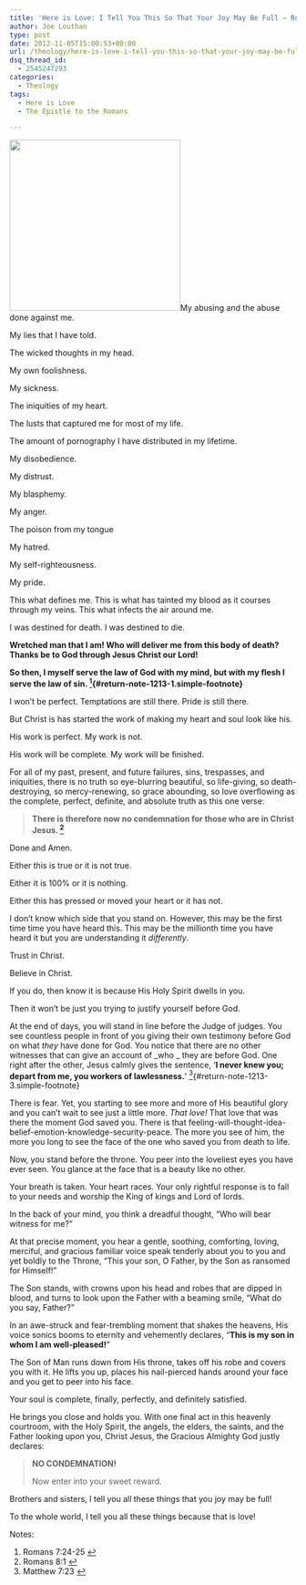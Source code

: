 ```yaml
---
title: 'Here is Love: I Tell You This So That Your Joy May Be Full – Romans 8:1'
author: Joe Louthan
type: post
date: 2012-11-05T15:00:53+00:00
url: /theology/here-is-love-i-tell-you-this-so-that-your-joy-may-be-full-romans-81/
dsq_thread_id:
  - 2545247293
categories:
  - Theology
tags:
  - Here is Love
  - The Epistle to the Romans

---
```

[<img class="alignright size-medium wp-image-1223" title="cross-backlit-x2" src="https://i0.wp.com/theologic.us/wp-content/uploads/2012/11/cross-backlit-x2.jpg?resize=300%2C300" alt="" width="300" height="300" srcset="https://i0.wp.com/theologic.us/wp-content/uploads/2012/11/cross-backlit-x2.jpg?resize=300%2C300 300w, https://i0.wp.com/theologic.us/wp-content/uploads/2012/11/cross-backlit-x2.jpg?resize=150%2C150 150w, https://i0.wp.com/theologic.us/wp-content/uploads/2012/11/cross-backlit-x2.jpg?w=573 573w" sizes="(max-width: 300px) 100vw, 300px" data-recalc-dims="1" />][1]My abusing and the abuse done against me.

My lies that I have told.

The wicked thoughts in my head.

My own foolishness.

My sickness.

The iniquities of my heart.

The lusts that captured me for most of my life.

The amount of pornography I have distributed in my lifetime.

My disobedience.

My distrust.

My blasphemy.

My anger.

The poison from my tongue

My hatred.

My self-righteousness.

My pride.

This what defines me. This is what has tainted my blood as it courses through my veins. This what infects the air around me.

I was destined for death. I was destined to die.

**Wretched man that I am! Who will deliver me from this body of death? Thanks be to God through Jesus Christ our Lord!** 

**So then, I myself serve the law of God with my mind, but with my flesh I serve the law of sin. [<sup>1</sup>][2]{#return-note-1213-1.simple-footnote}**

I won’t be perfect. Temptations are still there. Pride is still there.

But Christ is has started the work of making my heart and soul look like his.

His work is perfect. My work is not.

His work will be complete. My work will be finished.

For all of my past, present, and future failures, sins, trespasses, and iniquities, there is no truth so eye-blurring beautiful, so life-giving, so death-destroying, so mercy-renewing, so grace abounding, so love overflowing as the complete, perfect, definite, and absolute truth as this one verse:

> <p style="text-align: left;">
>   <strong>There is therefore now no condemnation for those who are in Christ Jesus. <a class="simple-footnote" title="Romans 8:1" id="return-note-1213-2" href="#note-1213-2"><sup>2</sup></a></strong>
> </p>

Done and Amen.

Either this is true or it is not true.

Either it is 100% or it is nothing.

Either this has pressed or moved your heart or it has not.

I don&#8217;t know which side that you stand on. However, this may be the first time time you have heard this. This may be the millionth time you have heard it but you are understanding it _differently_.

Trust in Christ.

Believe in Christ.

If you do, then know it is because His Holy Spirit dwells in you.

Then it won&#8217;t be just you trying to justify yourself before God.

At the end of days, you will stand in line before the Judge of judges. You see countless people in front of you giving their own testimony before God on what _they_ have done for God. You notice that there are no other witnesses that can give an account of _who _ they are before God. One right after the other, Jesus calmly gives the sentence, &#8216;**I never knew you; depart from me, you workers of lawlessness.**’ [<sup>3</sup>][3]{#return-note-1213-3.simple-footnote}

There is fear. Yet, you starting to see more and more of His beautiful glory and you can&#8217;t wait to see just a little more. _That love!_ That love that was there the moment God saved you. There is that feeling-will-thought-idea-belief-emotion-knowledge-security-peace. The more you see of him, the more you long to see the face of the one who saved you from death to life.

Now, you stand before the throne. You peer into the loveliest eyes you have ever seen. You glance at the face that is a beauty like no other.

Your breath is taken. Your heart races. Your only rightful response is to fall to your needs and worship the King of kings and Lord of lords.

In the back of your mind, you think a dreadful thought, &#8220;Who will bear witness for me?&#8221;

At that precise moment, you hear a gentle, soothing, comforting, loving, merciful, and gracious familiar voice speak tenderly about you to you and yet boldly to the Throne, &#8220;This your son, O Father, by the Son as ransomed for Himself!&#8221;

The Son stands, with crowns upon his head and robes that are dipped in blood, and turns to look upon the Father with a beaming smile, &#8220;What do you say, Father?&#8221;

In an awe-struck and fear-trembling moment that shakes the heavens, His voice sonics booms to eternity and vehemently declares, &#8220;**This is my son in whom I am well-pleased!**&#8221;

The Son of Man runs down from His throne, takes off his robe and covers you with it. He lifts you up, places his nail-pierced hands around your face and you get to peer into his face.

Your soul is complete, finally, perfectly, and definitely satisfied.

He brings you close and holds you. With one final act in this heavenly courtroom, with the Holy Spirit, the angels, the elders, the saints, and the Father looking upon you, Christ Jesus, the Gracious Almighty God justly declares:

> **NO CONDEMNATION!**
> 
> Now enter into your sweet reward.

Brothers and sisters, I tell you all these things that you joy may be full!

To the whole world, I tell you all these things because that is love!

<div class="simple-footnotes">
  <p class="notes">
    Notes:
  </p>
  
  <ol>
    <li id="note-1213-1">
      Romans 7:24-25 <a href="#return-note-1213-1">&#8617;</a>
    </li>
    <li id="note-1213-2">
      Romans 8:1 <a href="#return-note-1213-2">&#8617;</a>
    </li>
    <li id="note-1213-3">
      Matthew 7:23 <a href="#return-note-1213-3">&#8617;</a>
    </li>
  </ol>
</div>

 [1]: https://i0.wp.com/theologic.us/wp-content/uploads/2012/11/cross-backlit-x2.jpg
 [2]: #note-1213-1 "Romans 7:24-25"
 [3]: #note-1213-3 "Matthew 7:23"